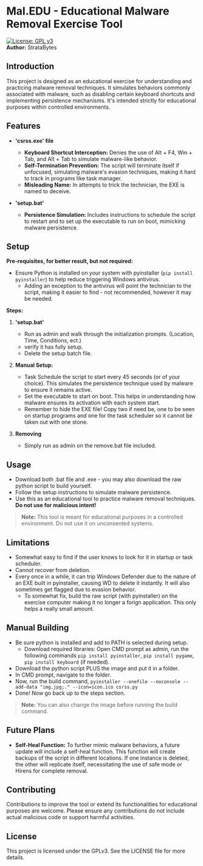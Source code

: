 # Mal.EDU - Educational Malware Removal Exercise Tool
[![License: GPL v3](https://img.shields.io/badge/License-GPLv3-blue.svg)](https://www.gnu.org/licenses/gpl-3.0) <br>
**Author:** StrataBytes

## Introduction

This project is designed as an educational exercise for understanding and practicing malware removal techniques. It simulates behaviors commonly associated with malware, such as disabling certain keyboard shortcuts and implementing persistence mechanisms. It's intended strictly for educational purposes within controlled environments.

## Features

- **'csrss.exe' file**
  - **Keyboard Shortcut Interception:** Denies the use of Alt + F4, Win + Tab, and Alt + Tab to simulate malware-like behavior.
  - **Self-Termination Prevention:** The script will terminate itself if unfocused, simulating malware's evasion techniques, making it hard to track in programs like task manager.
  - **Misleading Name:** In attempts to trick the technician, the EXE is named to deceive.

- **'setup.bat'**
  - **Persistence Simulation:** Includes instructions to schedule the script to restart and to set up the executable to run on boot, mimicking malware persistence.

## Setup

**Pre-requisites, for better result, but not required:**

- Ensure Python is installed on your system with pyinstaller (`pip install pyinstaller`) to help reduce triggering Windows antivirus.
  - Adding an exception to the antivirus will point the technician to the script, making it easier to find - not recommended, however it may be needed.

**Steps:**

1. **'setup.bat'**
   - Run as admin and walk through the initialization prompts. (Location, Time, Conditions, ect.)
   - verify it has fully setup.
   - Delete the setup batch file.

2. **Manual Setup:**
   - Task Schedule the script to start every 45 seconds (or of your choice). This simulates the persistence technique used by malware to ensure it remains active.
   - Set the executable to start on boot. This helps in understanding how malware ensures its activation with each system start.
   - Remember to hide the EXE file! Copy two if need be, one to be seen on startup programs and one for the task scheduler so it cannot be taken out with one stone.

3. **Removing**
   - Simply run as admin on the remove.bat file included.

## Usage

- Download both .bat file and .exe - you may also download the raw python script to build yourself.
- Follow the setup instructions to simulate malware persistence.
- Use this as an educational tool to practice malware removal techniques. **Do not use for malicious intent!**

> **Note:** This tool is meant for educational purposes in a controlled environment. Do not use it on unconsented systems.


## Limitations

- Somewhat easy to find if the user knows to look for it in startup or task scheduler.
- Cannot recover from deletion.
- Every once in a while, it can trip Windows Defender due to the nature of an EXE built in pyinstaller, causing WD to delete it instantly. It will also sometimes get flagged due to evasion behavior.
  - To somewhat fix, build the raw script (with pyinstaller) on the exercise computer making it no longer a forign application. This only helps a really small amount.

## Manual Building
- Be sure python is installed and add to PATH is selected during setup.
  - Download required libraries: Open CMD prompt as admin, run the following commands `pip install pyinstaller`, `pip install pygame`, `pip install keyboard` (if needed).
- Download the python script PLUS the image and put it in a folder.
- In CMD prompt, navigate to the folder.
- Now, run the build command, `pyinstaller --onefile --noconsole --add-data "img.jpg;." --icon=icon.ico csrss.py`
- Done! Now go back up to the steps section.

> **Note:** You can also change the image before running the build command.

## Future Plans

- **Self-Heal Function:** To further mimic malware behaviors, a future update will include a self-heal function. This function will create backups of the script in different locations. If one instance is deleted, the other will replicate itself, necessitating the use of safe mode or Hirens for complete removal.

## Contributing

Contributions to improve the tool or extend its functionalities for educational purposes are welcome. Please ensure any contributions do not include actual malicious code or support harmful activities.

## License

This project is licensed under the GPLv3. See the LICENSE file for more details.
